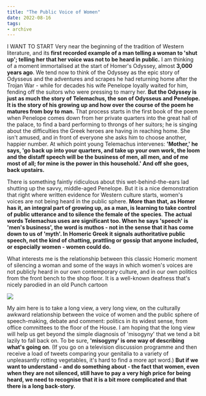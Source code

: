 ```yaml
---
title: "The Public Voice of Women"
date: 2022-08-16
tags:
- archive
---
```


I WANT TO START Very near the beginning of the tradition of Western literature, and its **first recorded example of a man telling a woman to 'shut up'; telling her that her voice was not to be heard in public.** I am thinking of a moment immortalised at the start of Homer's Odyssey, almost **3,000 years ago**. We tend now to think of the Odyssey as the epic story of Odysseus and the adventures and scrapes he had returning home after the Trojan War - while for decades his wife Penelope loyally waited for him, fending off the suitors who were pressing to marry her. **But the Odyssey is just as much the story of Telemachus, the son of Odysseus and Penelope. It is the story of his growing up and how over the course of the poem he matures from boy to man.** That process starts in the first book of the poem when Penelope comes down from her private quarters into the great hall of the palace, to find a bard performing to throngs of her suitors; he is singing about the difficulties the Greek heroes are having in reaching home. She isn't amused, and in front of everyone she asks him to choose another, happier number. At which point young Telemachus intervenes: **'Mother,' he says, 'go back up into your quarters, and take up your own work, the loom and the distaff speech will be the business of men, all men, and of me most of all; for mine is the power in this household.' And off she goes, back upstairs.**

There is something faintly ridiculous about this wet-behind-the-ears lad shutting up the savvy, middle-aged Penelope. But it is a nice demonstration that right where written evidence for Western culture starts, women's voices are not being heard in the public sphere. **More than that, as Homer has it, an integral part of growing up, as a man, is learning to take control of public utterance and to silence the female of the species**. **The actual words Telemachus uses are significant too. When he says 'speech' is 'men's business', the word is muthos - not in the sense that it has come down to us of 'myth'. In Homeric Greek it signals authoritative public speech, not the kind of chatting, prattling or gossip that anyone included, or especially women - women could do.**

What interests me is the relationship between this classic Homeric moment of silencing a woman and some of the ways in which women's voices are not publicly heard in our own contemporary culture, and in our own politics from the front bench to the shop floor. It is a well-known deafness that's nicely parodied in an old Punch cartoon

![](/images/Pasted%20image%2020220816122111.png)


My aim here is to take a long view, a very long view, on the culturally awkward relationship between the voice of women and the public sphere of speech-making, debate and comment: politics in its widest sense, from office committees to the floor of the House. I am hoping that the long view will help us get beyond the simple diagnosis of 'misogyny' that we tend a bit lazily to fall back on. To be sure, **'misogyny' is one way of describing what's going on**. (If you go on a television discussion programme and then receive a load of tweets comparing your genitalia to a variety of unpleasantly rotting vegetables, it's hard to find a more apt word.) **But if we want to understand - and do something about - the fact that women, even when they are not silenced, still have to pay a very high price for being heard, we need to recognise that it is a bit more complicated and that there is a long back-story.**




